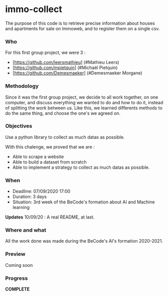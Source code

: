 # immo-collect

The purpose of this code is to retrieve precise information about houses and apartments for sale on Immoweb, and to register them on a single csv.

### Who
For this first group project, we were 3 :
- [https://github.com/leersmathieu] (#Mathieu Leers)
- [https://github.com/mpietquin] (#Michaël Pietquin) 
- [https://github.com/Demesmaeker] (#Demesmaeker Morgane) 


### Methodology
Since it was the first group project, we decide to all work together, on one computer, and discuss everything we wanted to do and how to do it, instead of splitting the work between us. Like this, we learned differents methods to do the same thing, and choose the one's we agreed on.


### Objectives
Use a python library to collect as much datas as possible.

With this chalenge, we proved that we are :
- Able to scrape a website
- Able to build a dataset from scratch
- Able to implement a strategy to collect as much datas as possible.


### When
- Deadline: 07/09/2020 17:00
- Duration: 3 days
- Situation: 3rd week of the BeCode's formation about AI and Machine learning

**Updates**
10/09/20 : A real README, at last.


### Where and what
All the work done was made during the BeCode's AI's formation 2020-2021.


### Preview
Coming soon


### Progress
**COMPLETE**

